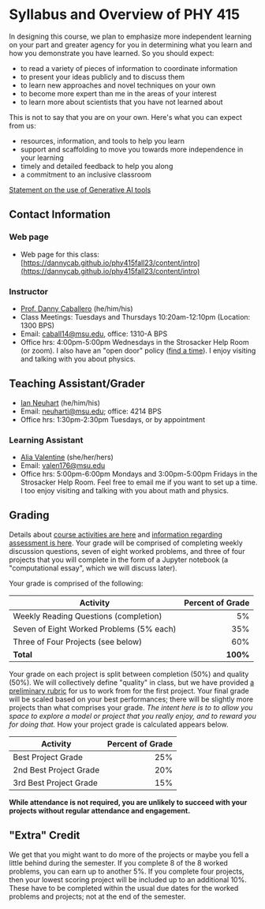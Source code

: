 # Syllabus and Overview of PHY 415

In designing this course, we plan to emphasize more independent learning on your part and greater agency for you in determining what you learn and how you demonstrate you have learned. So you should expect:

  * to read a variety of pieces of information to coordinate information
  * to present your ideas publicly and to discuss them
  * to learn new approaches and novel techniques on your own
  * to become more expert than me in the areas of your interest
  * to learn more about scientists that you have not learned about

This is not to say that you are on your own. Here's what you can expect from us:

  * resources, information, and tools to help you learn
  * support and scaffolding to move you towards more independence in your learning
  * timely and detailed feedback to help you along
  * a commitment to an inclusive classroom

[Statement on the use of Generative AI tools](./6_environment.html#use-of-generative-ai-tools)

## Contact Information

### Web page
-   Web page for this class:
    [https://dannycab.github.io/phy415fall23/content/intro](https://dannycab.github.io/phy415fall23/content/intro)

### Instructor 
-  [Prof. Danny Caballero](http://dannycab.github.io) (he/him/his)
-   Class Meetings: Tuesdays and Thursdays 10:20am-12:10pm (Location: 1300 BPS)
-   Email: [caball14@msu.edu](mailto:caball14@msu.edu), office: 1310-A BPS
-   Office hrs: 4:00pm-5:00pm Wednesdays in the Strosacker Help Room (or zoom). I also have an "open door" policy ([find a time](https://calendly.com/dannycab/15min)). I enjoy visiting and talking with you about physics.

## Teaching Assistant/Grader
- [Ian Neuhart](https://directory.natsci.msu.edu/directory/Profiles/Person/101905) (he/him/his)
- Email: [neuharti@msu.edu](mailto:neuharti@msu.edu); office: 4214 BPS
- Office hrs: 1:30pm-2:30pm Tuesdays, or by appointment

### Learning Assistant
-   [Alia Valentine](https://valentine-alia.github.io/) (she/her/hers)
-   Email: [valen176@msu.edu](mailto:valen176@msu.edu)
-   Office hrs: 5:00pm-6:00pm Mondays and 3:00pm-5:00pm Fridays in the Strosacker Help Room. Feel free to email me if you want to set up a time. I too enjoy visiting and talking with you about math and physics.

## Grading
Details about [course activities are here](design.md) and [information regarding assessment is here](assessments.md). Your grade will be comprised of completing weekly discussion questions, seven of eight worked problems, and three of four projects that you will complete in the form of a Jupyter notebook (a "computational essay", which we will discuss later). 

Your grade is comprised of the following:

| Activity                                  | Percent of Grade |
|-------------------------------------------|-----------------:|
| Weekly Reading Questions (completion)  |        5%        |
| Seven of Eight Worked Problems (5% each)  |        35%       |
| Three of Four Projects (see below)        |        60%       |
| **Total**                                 |       **100%**   |

Your grade on each project is split between completion (50%) and quality (50%). We will collectively define "quality" in class, but we have provided [a preliminary rubric](rubric.md) for us to work from for the first project. Your final grade will be scaled based on your best performances; there will be slightly more projects than what comprises your grade.  *The intent here is to to allow you space to explore a model or project that you really enjoy, and to reward you for doing that.* How your project grade is calculated appears below.

| Activity                                  | Percent of Grade |
|-------------------------------------------|-----------------:|
| Best Project Grade                        |        25%       |
| 2nd Best Project Grade                    |        20%       |
| 3rd Best Project Grade                    |        15%       |

**While attendance is not required, you are unlikely to succeed with your projects without regular attendance and engagement.** 

## "Extra" Credit

We get that you might want to do more of the projects or maybe you fell a little behind during the semester. If you complete 8 of the 8 worked problems, you can earn up to another 5%. If you complete four projects, then your lowest scoring project will be included up to an additional 10%. These have to be completed within the usual due dates for the worked problems and projects; not at the end of the semester.